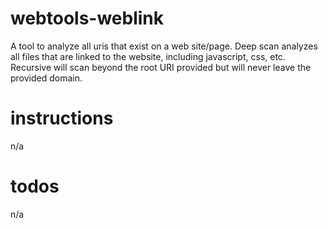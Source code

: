 # webtools-weblink
 A tool to analyze all uris that exist on a web site/page. Deep scan analyzes all files that are linked to the website, including javascript, css, etc. Recursive will scan beyond the root URI provided but will never leave the provided domain.

# instructions
 n/a

# todos
 n/a
